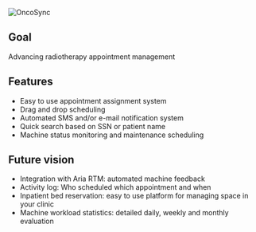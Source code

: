 ![OncoSync](https://i.imgur.com/VlBjdhF.png)

## Goal

Advancing radiotherapy appointment management

## Features

- Easy to use appointment assignment system
- Drag and drop scheduling
- Automated SMS and/or e-mail notification system
- Quick search based on SSN or patient name
- Machine status monitoring and maintenance scheduling

## Future vision

- Integration with Aria RTM: automated machine feedback
- Activity log: Who scheduled which appointment and when
- Inpatient bed reservation: easy to use platform for managing space in your clinic
- Machine workload statistics: detailed daily, weekly and monthly evaluation
